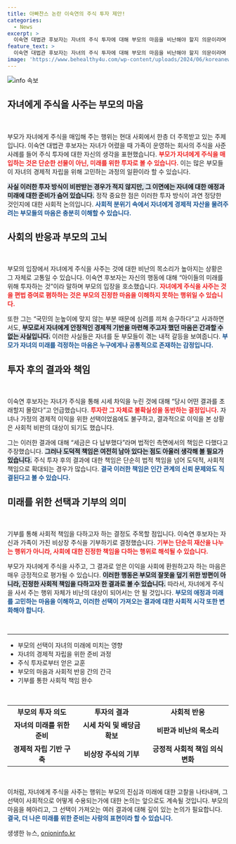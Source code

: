 ```yaml
---
title: 아빠찬스 논란 이숙연의 주식 투자 제안!
categories:
  - News
excerpt: >
  이숙연 대법관 후보자는 자녀의 주식 투자에 대해 부모의 마음을 비난해야 할지 의문이라며 변호했습니다. 그는 가족의 비상장주식 투자 논란에 사과하고 기부 결정을 밝혔습니다. 클릭해 자세한 내용을 확인하세요!
feature_text: >
  이숙연 대법관 후보자는 자녀의 주식 투자에 대해 부모의 마음을 비난해야 할지 의문이라며 변호했습니다. 그는 가족의 비상장주식 투자 논란에 사과하고 기부 결정을 밝혔습니다. 클릭해 자세한 내용을 확인하세요!
image: 'https://www.behealthy4u.com/wp-content/uploads/2024/06/koreanews.jpg'
---
```


<p><img src="https://www.behealthy4u.com/wp-content/uploads/2024/06/koreanews.jpg" alt="info 속보" /></p>

<h2 data-ke-size="size26">자녀에게 주식을 사주는 부모의 마음</h2>

<p data-ke-size="size16">&nbsp;</p>

<p>부모가 자녀에게 주식을 매입해 주는 행위는 현대 사회에서 한층 더 주목받고 있는 주제입니다. 이숙연 대법관 후보자는 자녀가 어렸을 때 가족이 운영하는 회사의 주식을 사준 사례를 들어 주식 투자에 대한 자신의 생각을 표현했습니다. <b><span style="color: #ee2323;">부모가 자녀에게 주식을 매입하는 것은 단순한 선물이 아닌, 미래를 위한 투자로 볼 수 있습니다.</span></b> 이는 많은 부모들이 자녀의 경제적 자립을 위해 고민하는 과정의 일환이라 할 수 있습니다. </p>

<p><b><span style="background-color: #21538527;">사실 이러한 투자 방식이 비판받는 경우가 적지 않지만, 그 이면에는 자녀에 대한 애정과 미래에 대한 준비가 숨어 있습니다.</span></b> 정작 중요한 점은 이러한 투자 방식이 과연 정당한 것인지에 대한 사회적 논의입니다. <b><span style="color: #1a5490;">사회적 분위기 속에서 자녀에게 경제적 자산을 물려주려는 부모들의 마음은 충분히 이해할 수 있습니다.</span></b> </p>

<h2 data-ke-size="size26">사회의 반응과 부모의 고뇌</h2>

<p data-ke-size="size16">&nbsp;</p> 

<p>부모의 입장에서 자녀에게 주식을 사주는 것에 대한 비난의 목소리가 높아지는 상황은 그 자체로 고통일 수 있습니다. 이숙연 후보자는 자신의 행동에 대해 “아이들의 미래를 위해 투자하는 것”이라 말하며 부모의 입장을 호소했습니다. <b><span style="color: #ee2323;">자녀에게 주식을 사주는 것을 편법 증여로 폄하하는 것은 부모의 진정한 마음을 이해하지 못하는 행위일 수 있습니다.</span></b> </p>

<p>또한 그는 “국민의 눈높이에 맞지 않는 부분 때문에 심려를 끼쳐 송구하다”고 사과하면서도, <b><span style="background-color: #21538527;">부모로서 자녀에게 안정적인 경제적 기반을 마련해 주고자 했던 마음은 간과할 수 없는 사실입니다.</span></b> 이러한 사실들은 자녀를 둔 부모들이 겪는 내적 갈등을 보여줍니다. <b><span style="color: #1a5490;">부모가 자녀의 미래를 걱정하는 마음은 누구에게나 공통적으로 존재하는 감정입니다.</span></b> </p>

<h2 data-ke-size="size26">투자 후의 결과와 책임</h2>

<p data-ke-size="size16">&nbsp;</p> 

<p>이숙연 후보자는 자녀가 주식을 통해 시세 차익을 누린 것에 대해 “당시 어떤 결과를 초래할지 몰랐다”고 언급했습니다. <b><span style="color: #ee2323;">투자란 그 자체로 불확실성을 동반하는 결정입니다.</span></b> 자녀나 가정의 경제적 이익을 위한 선택이었음에도 불구하고, 결과적으로 이익을 본 상황은 사회적 비판의 대상이 되기도 했습니다. </p>

<p>그는 이러한 결과에 대해 “세금은 다 납부했다”라며 법적인 측면에서의 책임은 다했다고 주장했습니다. <b><span style="background-color: #21538527;">그러나 도덕적 책임은 여전히 남아 있다는 점도 아울러 생각해 볼 필요가 있습니다.</span></b> 주식 투자 후의 결과에 대한 책임은 단순히 법적 책임을 넘어 도덕적, 사회적 책임으로 확대되는 경우가 많습니다. <b><span style="color: #1a5490;">결국 이러한 책임은 인간 관계의 신뢰 문제와도 직결된다고 볼 수 있습니다.</span></b> </p>

<h2 data-ke-size="size26">미래를 위한 선택과 기부의 의미</h2>

<p data-ke-size="size16">&nbsp;</p> 

<p>기부를 통해 사회적 책임을 다하고자 하는 결정도 주목할 점입니다. 이숙연 후보자는 자신과 가족이 가진 비상장 주식을 기부하기로 결정했습니다. <b><span style="color: #ee2323;">기부는 단순히 재산을 나누는 행위가 아니라, 사회에 대한 진정한 책임을 다하는 행위로 해석될 수 있습니다.</span></b> </p>

<p>부모가 자녀에게 주식을 사주고, 그 결과로 얻은 이익을 사회에 환원하고자 하는 마음은 매우 긍정적으로 평가될 수 있습니다. <b><span style="background-color: #21538527;">이러한 행동은 부모의 잘못을 덮기 위한 방편이 아니라, 진정한 사회적 책임을 다하고자 한 결과로 볼 수 있습니다.</span></b> 따라서, 자녀에게 주식을 사서 주는 행위 자체가 비난의 대상이 되어서는 안 될 것입니다. <b><span style="color: #1a5490;">부모의 애정과 미래를 고민하는 마음을 이해하고, 이러한 선택이 가져오는 결과에 대한 사회적 시각 또한 변화해야 합니다.</span></b> </p>

<p data-ke-size="size16">&nbsp;</p>

<hr>

<ul>
    <li>부모의 선택이 자녀의 미래에 미치는 영향</li>
    <li>자녀의 경제적 자립을 위한 준비 과정</li>
    <li>주식 투자로부터 얻은 교훈</li>
    <li>부모의 마음과 사회적 반응 간의 간극</li>
    <li>기부를 통한 사회적 책임 완수</li>
</ul>

<p data-ke-size="size16">&nbsp;</p>

<table>
    <tr>
        <td style="text-align: center; height: 17px;"><b>부모의 투자 의도</b></td>
        <td style="text-align: center; height: 17px;"><b>투자의 결과</b></td>
        <td style="text-align: center; height: 17px;"><b>사회적 반응</b></td>
    </tr>
    <tr>
        <td style="text-align: center; height: 17px;"><b>자녀의 미래를 위한 준비</b></td>
        <td style="text-align: center; height: 17px;"><b>시세 차익 및 배당금 확보</b></td>
        <td style="text-align: center; height: 17px;"><b>비판과 비난의 목소리</b></td>
    </tr>
    <tr>
        <td style="text-align: center; height: 17px;"><b>경제적 자립 기반 구축</b></td>
        <td style="text-align: center; height: 17px;"><b>비상장 주식의 기부</b></td>
        <td style="text-align: center; height: 17px;"><b>긍정적 사회적 책임 의식 변화</b></td>
    </tr>
</table>

<p data-ke-size="size16">&nbsp;</p> 

<p>이처럼, 자녀에게 주식을 사주는 행위는 부모의 진심과 미래에 대한 고찰을 나타내며, 그 선택이 사회적으로 어떻게 수용되는가에 대한 논의는 앞으로도 계속될 것입니다. 부모의 마음을 헤아리고, 그 선택이 가져오는 여러 결과에 대해 깊이 있는 논의가 필요합니다. <b><span style="color: #1a5490;">결국, 더 나은 미래를 위한 준비는 사랑의 표현이라 할 수 있습니다.</span></b></p>
생생한 뉴스, <a href="https://onioninfo.kr" rel="dofollow">onioninfo.kr</a>


